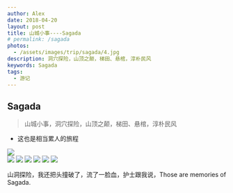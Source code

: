 ```yaml
---
author: Alex
date: 2018-04-20
layout: post
title: 山城小事----Sagada
# permalink: /sagada
photos: 
  - /assets/images/trip/sagada/4.jpg
description: 洞穴探险，山顶之颠，梯田、悬棺，淳朴民风
keywords: Sagada
tags: 
  - 游记
---
```


## Sagada

> 山城小事，洞穴探险，山顶之颠，梯田、悬棺，淳朴民风

- 这也是相当累人的旅程

<escape>
  <div class="photoset-grid" data-layout="1">
    <img src="https://cdn.jsdelivr.net/gh/SANGET/blog-v3@master/content/assets/images/trip/sagada/5.jpg">
  </div>
</escape>

<escape>
  <div class="photoset-grid" data-layout="33">
    <img src="https://cdn.jsdelivr.net/gh/SANGET/blog-v3@master/content/assets/images/trip/sagada/1.jpg">
    <img src="https://cdn.jsdelivr.net/gh/SANGET/blog-v3@master/content/assets/images/trip/sagada/2.jpg">
    <img src="https://cdn.jsdelivr.net/gh/SANGET/blog-v3@master/content/assets/images/trip/sagada/3.jpg">
    <img src="https://cdn.jsdelivr.net/gh/SANGET/blog-v3@master/content/assets/images/trip/sagada/6.jpg">
    <img src="https://cdn.jsdelivr.net/gh/SANGET/blog-v3@master/content/assets/images/trip/sagada/7.jpg">
    <img src="https://cdn.jsdelivr.net/gh/SANGET/blog-v3@master/content/assets/images/trip/sagada/8.jpg">
  </div>
</escape>

山洞探险，我还把头撞破了，流了一脸血，护士跟我说，Those are memories of Sagada.
